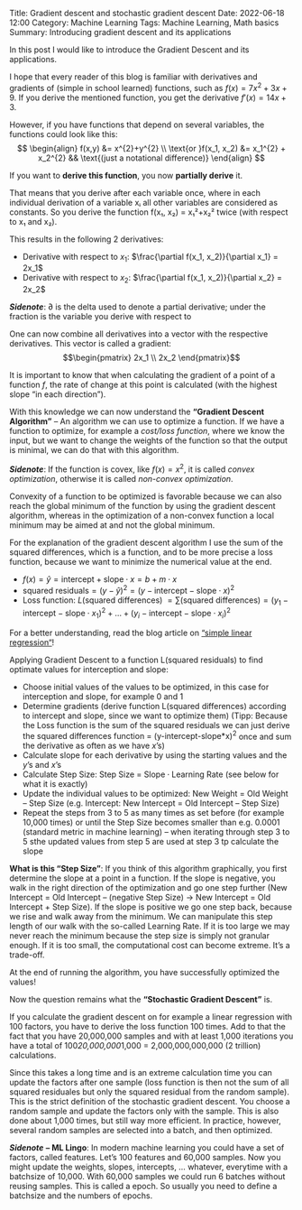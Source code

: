 Title: Gradient descent and stochastic gradient descent
Date: 2022-06-18 12:00
Category: Machine Learning
Tags: Machine Learning, Math basics
Summary: Introducing gradient descent and its applications

In this post I would like to introduce the Gradient Descent and its applications.

I hope that every reader of this blog is familiar with derivatives and gradients of (simple in school learned) functions, such as $f(x) = 7x^{2} + 3x+ 9$. If you derive the mentioned function, you get the derivative $f'(x) = 14x + 3$.

However, if you have functions that depend on several variables, the functions could look like this:
$$
\begin{align}
f(x,y) &= x^{2}+y^{2} \\
\text{or }f(x_1, x_2) &= x_1^{2} + x_2^{2} && \text{(just a notational difference)}
\end{align}
$$

If you want to **derive this function**, you now **partially derive** it.

That means that you derive after each variable once, where in each individual derivation of a variable xᵢ all other variables are considered as constants. So you derive the function f(x₁, x₂) = x₁²+x₂² twice (with respect to x₁ and x₂).

This results in the following 2 derivatives:

- Derivative with respect to $x_1$: $\frac{\partial f(x_1, x_2)}{\partial x_1} = 2x_1$
- Derivative with respect to $x_2$: $\frac{\partial f(x_1, x_2)}{\partial x_2} = 2x_2$

***Sidenote***: $\partial$ is the delta used to denote a partial derivative; under the fraction is the variable you derive with respect to

One can now combine all derivatives into a vector with the respective derivatives. This vector is called a gradient:<br>
$$\begin{pmatrix} 2x_1 \\ 2x_2 \end{pmatrix}$$

It is important to know that when calculating the gradient of a point of a function $f$, the rate of change at this point is calculated (with the highest slope “in each direction”).

With this knowledge we can now understand the **“Gradient Descent Algorithm”** – An algorithm we can use to optimize a function. If we have a function to optimize, for example a *cost/loss function*, where we know the input, but we want to change the weights of the function so that the output is minimal, we can do that with this algorithm.

***Sidenote***: If the function is covex, like $f(x) = x^{2}$, it is called *convex optimization*, otherwise it is called *non-convex optimization*.

Convexity of a function to be optimized is favorable because we can also reach the global minimum of the function by using the gradient descent algorithm, whereas in the optimization of a non-convex function a local minimum may be aimed at and not the global minimum.

For the explanation of the gradient descent algorithm I use the sum of the squared differences, which is a function, and to be more precise a loss function, because we want to minimize the numerical value at the end.

- $f(x) = \hat{y} = \text{intercept} + \text{slope} \cdot x = b + m \cdot x$
- $\text{squared residuals} = (y-\hat{y})^{2} = (y-\text{intercept}-\text{slope} \cdot x)^{2}$
- $\text{Loss function: } L(\text{squared differences})$
    $= \sum(\text{squared differences}) = (y_1-\text{intercept}-\text{slope} \cdot x_1)^{2} + \ldots + (y_i-\text{intercept}-\text{slope} \cdot x_i)^{2}$

For a better understanding, read the blog article on [“simple linear regression“]({filename}/articles/2022_06_11_article_1.md)!

Applying Gradient Descent to a function L(squared residuals) to find optimate values for interception and slope:

- Choose initial values of the values to be optimized, in this case for interception and slope, for example 0 and 1
- Determine gradients (derive function $\text{L(squared differences)}$ according to $\text{intercept}$ and $\text{slope}$, since we want to optimize them)  (Tipp: Because the Loss function is the sum of the squared residuals we can just $\text{derive the squared differences function = (y-intercept-slope*x)}^{2}$ once and sum the derivative as often as we have $x$’s)
- Calculate $\text{slope}$ for each derivative by using the starting values and the $y$’s and $x$’s
- Calculate $\text{Step Size}$: $\text{Step Size = Slope} \cdot \text{Learning Rate}$ (see below for what it is exactly)
- Update the individual values to be optimized: $\text{New Weight = Old Weight – Step Size}$ (e.g. $\text{Intercept}$: $\text{New Intercept = Old Intercept – Step Size}$)
- Repeat the steps from 3 to 5 as many times as set before (for example 10,000 times) or until the Step Size becomes smaller than e.g. 0.0001 (standard metric in machine learning) – when iterating through step 3 to 5 sthe updated values from step 5 are used at step 3 tp calculate the slope

**What is this “Step Size”**: If you think of this algorithm graphically, you first determine the slope at a point in a function. If the slope is negative, you walk in the right direction of the optimization and go one step further ($\text{New Intercept = Old Intercept – (negative Step Size)}$ → $\text{New Intercept = Old Intercept + Step Size}$). If the slope is positive we go one step back, because we rise and walk away from the minimum. We can manipulate this step length of our walk with the so-called Learning Rate. If it is too large we may never reach the minimum because the step size is simply not granular enough. If it is too small, the computational cost can become extreme. It’s a trade-off.

At the end of running the algorithm, you have successfully optimized the values!

Now the question remains what the **“Stochastic Gradient Descent”** is.

If you calculate the gradient descent on for example a linear regression with 100 factors, you have to derive the loss function 100 times. Add to that the fact that you have 20,000,000 samples and with at least 1,000 iterations you have a total of 100*20,000,000*1,000 = 2,000,000,000,000 (2 trillion) calculations.

Since this takes a long time and is an extreme calculation time you can update the factors after one sample (loss function is then not the sum of all squared residuales but only the squared residual from the random sample). This is the strict definition of the stochastic gradient descent. You choose a random sample and update the factors only with the sample. This is also done about 1,000 times, but still way more efficient. In practice, however, several random samples are selected into a batch, and then optimized.

***Sidenote*** **– ML Lingo**: In modern machine learning you could have a set of factors, called features. Let’s 100 features and 60,000 samples. Now you might update the weights, slopes, intercepts, … whatever, everytime with a batchsize of 10,000. With 60,000 samples we could run 6 batches without reusing samples. This is called a epoch. So usually you need to define a batchsize and the numbers of epochs.
